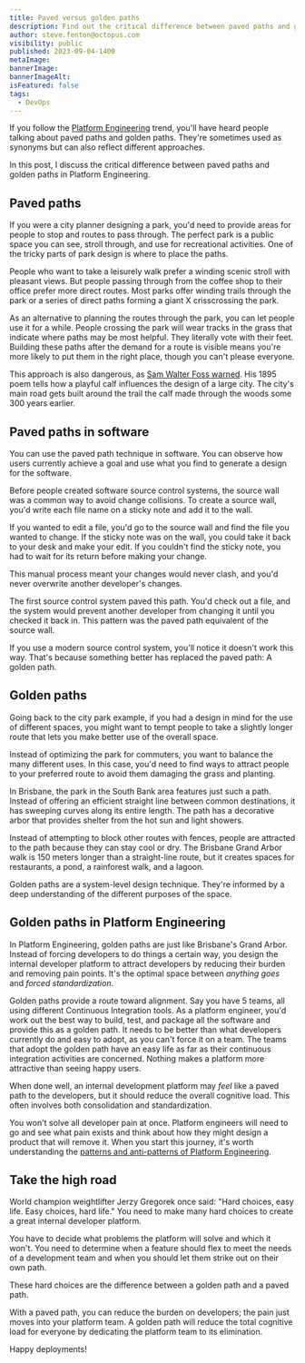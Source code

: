 ```yaml
---
title: Paved versus golden paths
description: Find out the critical difference between paved paths and golden paths in Platform Engineering.
author: steve.fenton@octopus.com
visibility: public
published: 2023-09-04-1400
metaImage: 
bannerImage: 
bannerImageAlt: 
isFeatured: false
tags: 
  - DevOps
---
```


If you follow the [Platform Engineering](https://octopus.com/devops/platform-engineering/) trend, you'll have heard people talking about paved paths and golden paths. They're sometimes used as synonyms but can also reflect different approaches.

In this post, I discuss the critical difference between paved paths and golden paths in Platform Engineering.

## Paved paths

If you were a city planner designing a park, you'd need to provide areas for people to stop and routes to pass through. The perfect park is a public space you can see, stroll through, and use for recreational activities. One of the tricky parts of park design is where to place the paths.

People who want to take a leisurely walk prefer a winding scenic stroll with pleasant views. But people passing through from the coffee shop to their office prefer more direct routes. Most parks offer winding trails through the park or a series of direct paths forming a giant X crisscrossing the park.

As an alternative to planning the routes through the park, you can let people use it for a while. People crossing the park will wear tracks in the grass that indicate where paths may be most helpful. They literally vote with their feet. Building these paths after the demand for a route is visible means you're more likely to put them in the right place, though you can't please everyone.

This approach is also dangerous, as [Sam Walter Foss warned](https://poets.org/poem/calf-path). His 1895 poem tells how a playful calf influences the design of a large city. The city's main road gets built around the trail the calf made through the woods some 300 years earlier.

## Paved paths in software

You can use the paved path technique in software. You can observe how users currently achieve a goal and use what you find to generate a design for the software.

Before people created software source control systems, the source wall was a common way to avoid change collisions. To create a source wall, you'd write each file name on a sticky note and add it to the wall.

If you wanted to edit a file, you'd go to the source wall and find the file you wanted to change. If the sticky note was on the wall, you could take it back to your desk and make your edit. If you couldn't find the sticky note, you had to wait for its return before making your change.

This manual process meant your changes would never clash, and you'd never overwrite another developer's changes.

The first source control system paved this path. You'd check out a file, and the system would prevent another developer from changing it until you checked it back in. This pattern was the paved path equivalent of the source wall.

If you use a modern source control system, you'll notice it doesn't work this way. That's because something better has replaced the paved path: A golden path.

## Golden paths

Going back to the city park example, if you had a design in mind for the use of different spaces, you might want to tempt people to take a slightly longer route that lets you make better use of the overall space.

Instead of optimizing the park for commuters, you want to balance the many different uses. In this case, you'd need to find ways to attract people to your preferred route to avoid them damaging the grass and planting.

In Brisbane, the park in the South Bank area features just such a path. Instead of offering an efficient straight line between common destinations, it has sweeping curves along its entire length. The path has a decorative arbor that provides shelter from the hot sun and light showers.

Instead of attempting to block other routes with fences, people are attracted to the path because they can stay cool or dry. The Brisbane Grand Arbor walk is 150 meters longer than a straight-line route, but it creates spaces for restaurants, a pond, a rainforest walk, and a lagoon.

Golden paths are a system-level design technique. They're informed by a deep understanding of the different purposes of the space.

## Golden paths in Platform Engineering

In Platform Engineering, golden paths are just like Brisbane's Grand Arbor. Instead of forcing developers to do things a certain way, you design the internal developer platform to attract developers by reducing their burden and removing pain points. It's the optimal space between *anything goes* and *forced standardization*.

Golden paths provide a route toward alignment. Say you have 5 teams, all using different Continuous Integration tools. As a platform engineer, you'd work out the best way to build, test, and package all the software and provide this as a golden path. It needs to be better than what developers currently do and easy to adopt, as you can't force it on a team. The teams that adopt the golden path have an easy life as far as their continuous integration activities are concerned. Nothing makes a platform more attractive than seeing happy users.

When done well, an internal development platform may *feel* like a paved path to the developers, but it should reduce the overall cognitive load. This often involves both consolidation and standardization.

You won't solve all developer pain at once. Platform engineers will need to go and see what pain exists and think about how they might design a product that will remove it. When you start this journey, it's worth understanding the [patterns and anti-patterns of Platform Engineering](https://octopus.com/devops/platform-engineering/patterns-anti-patterns/).

## Take the high road

World champion weightlifter Jerzy Gregorek once said: "Hard choices, easy life. Easy choices, hard life." You need to make many hard choices to create a great internal developer platform.

You have to decide what problems the platform will solve and which it won't. You need to determine when a feature should flex to meet the needs of a development team and when you should let them strike out on their own path.

These hard choices are the difference between a golden path and a paved path.

With a paved path, you can reduce the burden on developers; the pain just moves into your platform team. A golden path will reduce the total cognitive load for everyone by dedicating the platform team to its elimination.

Happy deployments!